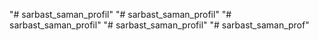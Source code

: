 "# sarbast_saman_profil" 
"# sarbast_saman_profil" 
"# sarbast_saman_profil" 
"# sarbast_saman_profil" 
"# sarbast_saman_prof" 

